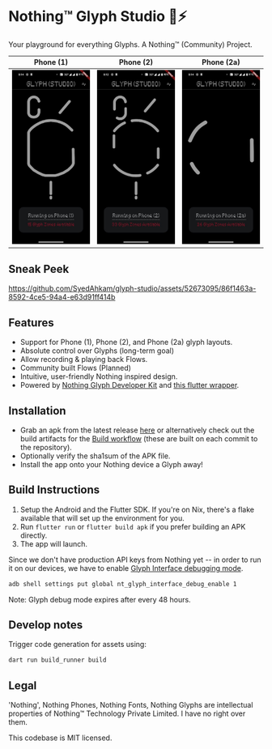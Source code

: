 # Nothing™ Glyph Studio 🔦⚡

Your playground for everything Glyphs. A Nothing™ (Community) Project.

| Phone (1)                          | Phone (2)                          | Phone (2a)                          |
|------------------------------------|------------------------------------|-------------------------------------|
| ![](assets/showcase/1-home.jpeg)   | ![](assets/showcase/2-home.jpeg)   | ![](assets/showcase/2a-home.jpeg)   |

## Sneak Peek

https://github.com/SyedAhkam/glyph-studio/assets/52673095/86f1463a-8592-4ce5-94a4-e63d91ff414b

## Features

- Support for Phone (1), Phone (2), and Phone (2a) glyph layouts.
- Absolute control over Glyphs (long-term goal)
- Allow recording & playing back Flows.
- Community built Flows (Planned)
- Intuitive, user-friendly Nothing inspired design.
- Powered by [Nothing Glyph Developer Kit](https://github.com/Nothing-Developer-Programme/Glyph-Developer-Kit) and [this flutter wrapper](https://github.com/JayKay135/flutter-nothing-glyph-interface).

## Installation

- Grab an apk from the latest release [here](https://github.com/SyedAhkam/glyph-studio/releases/latest) or alternatively check out the build artifacts for the [Build workflow](https://github.com/SyedAhkam/glyph-studio/actions/workflows/build.yml) (these are built on each commit to the repository).
- Optionally verify the sha1sum of the APK file.
- Install the app onto your Nothing device a Glyph away!

## Build Instructions

1. Setup the Android and the Flutter SDK. If you're on Nix, there's a flake available that will set up the environment for you.
2. Run `flutter run` or `flutter build apk` if you prefer building an APK directly.
3. The app will launch.

Since we don't have production API keys from Nothing yet -- in order to run it on our devices, we have to enable [Glyph Interface debugging mode](https://github.com/Nothing-Developer-Programme/Glyph-Developer-Kit?tab=readme-ov-file#setup-instructions).

``` sh
adb shell settings put global nt_glyph_interface_debug_enable 1
```

Note: Glyph debug mode expires after every 48 hours. 

## Develop notes

Trigger code generation for assets using:

``` sh
dart run build_runner build
```


## Legal

'Nothing', Nothing Phones, Nothing Fonts, Nothing Glyphs are intellectual properties of Nothing™ Technology Private Limited. I have no right over them.

This codebase is MIT licensed.
